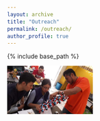 ```yaml
---
layout: archive
title: "Outreach"
permalink: /outreach/
author_profile: true
---
```


{% include base_path %}


<img src="/images/teachingCdeCMx.jpeg" width="200px" /> 




